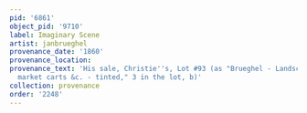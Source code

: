 ```yaml
---
pid: '6861'
object_pid: '9710'
label: Imaginary Scene
artist: janbrueghel
provenance_date: '1860'
provenance_location:
provenance_text: 'His sale, Christie''s, Lot #93 (as "Brueghel - Landscapes, with
  market carts &c. - tinted," 3 in the lot, b)'
collection: provenance
order: '2248'
---
```

